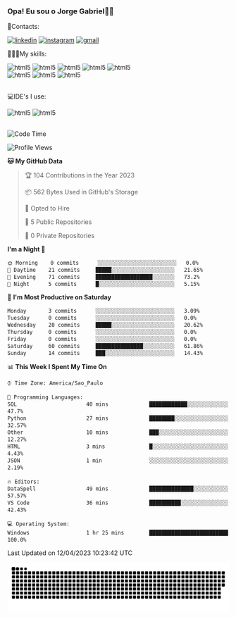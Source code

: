 
### Opa! Eu sou o Jorge Gabriel🤚🏾
📱Contacts: 

[![linkedin](https://img.shields.io/badge/LinkedIn-0077B5?style=for-the-badge&logo=linkedin&logoColor=white)](https://www.linkedin.com/in/jorge-g-717603souzag)
[![instagram](https://img.shields.io/badge/Instagram-E4405F?style=for-the-badge&logo=instagram&logoColor=white)](https://www.instagram.com/jorge__gabriel_/)
[![gmail](https://img.shields.io/badge/Gmail-D14836?style=for-the-badge&logo=gmail&logoColor=white)](https://mail.google.com/mail/u/0/?fs=1&tf=cm&source=mailto&to=gabrielgomes2003@gmail.com)

🧑🏾‍💻My skills:
<div <style>
    <img aling="center" alt="html5" src="https://img.shields.io/badge/Python-3776AB?style=for-the-badge&logo=python&logoColor=white"/> 
    <img aling="center" alt="html5" src="https://img.shields.io/badge/MySQL-00000F?style=for-the-badge&logo=mysql&logoColor=white"/> 
    <img aling="center" alt="html5" src="https://img.shields.io/badge/Oracle-F80000?style=for-the-badge&logo=Oracle&logoColor=white"/> 
    <img aling="center" alt="html5" src="https://img.shields.io/badge/GIT-E44C30?style=for-the-badge&logo=git&logoColor=white"/>
    <img aling="center" alt="html5" src="https://img.shields.io/badge/Figma-F24E1E?style=for-the-badge&logo=figma&logoColor=white"/><br>
        <img aling="center" alt="html5" src="https://img.shields.io/badge/Microsoft_Office-D83B01?style=for-the-badge&logo=microsoft-office&logoColor=white"/> 
    <img aling="center" alt="html5" src="https://img.shields.io/badge/Adobe%20Illustrator-FF9A00?style=for-the-badge&logo=adobe%20illustrator&logoColor=white"/> 
    <img aling="center" alt="html5" src="https://img.shields.io/badge/Adobe%20Photoshop-31A8FF?style=for-the-badge&logo=Adobe%20Photoshop&logoColor=black"/> 
</div><br>

💻IDE's I use:
<div <style>
     <img aling="center" alt="html5" src="https://img.shields.io/badge/PyCharm-000000.svg?&style=for-the-badge&logo=PyCharm&logoColor=white"/>  
     <img aling="center" alt="html5" src="https://img.shields.io/badge/Visual_Studio_Code-0078D4?style=for-the-badge&logo=visual%20studio%20code&logoColor=white"/> 
</div><br>

<!--START_SECTION:waka-->
![Code Time](http://img.shields.io/badge/Code%20Time-21%20hrs%2020%20mins-blue)

![Profile Views](http://img.shields.io/badge/Profile%20Views-96-blue)

**🐱 My GitHub Data** 

> 🏆 104 Contributions in the Year 2023
 > 
> 📦 562 Bytes Used in GitHub's Storage 
 > 
> 💼 Opted to Hire
 > 
> 📜 5 Public Repositories 
 > 
> 🔑 0 Private Repositories  
 > 
**I'm a Night 🦉** 

```text
🌞 Morning    0 commits      ░░░░░░░░░░░░░░░░░░░░░░░░░   0.0% 
🌇 Daytime    21 commits     █████░░░░░░░░░░░░░░░░░░░░   21.65% 
🌃 Evening    71 commits     ██████████████████░░░░░░░   73.2% 
🌙 Night      5 commits      █░░░░░░░░░░░░░░░░░░░░░░░░   5.15%

```
📅 **I'm Most Productive on Saturday** 

```text
Monday       3 commits      ░░░░░░░░░░░░░░░░░░░░░░░░░   3.09% 
Tuesday      0 commits      ░░░░░░░░░░░░░░░░░░░░░░░░░   0.0% 
Wednesday    20 commits     █████░░░░░░░░░░░░░░░░░░░░   20.62% 
Thursday     0 commits      ░░░░░░░░░░░░░░░░░░░░░░░░░   0.0% 
Friday       0 commits      ░░░░░░░░░░░░░░░░░░░░░░░░░   0.0% 
Saturday     60 commits     ███████████████░░░░░░░░░░   61.86% 
Sunday       14 commits     ███░░░░░░░░░░░░░░░░░░░░░░   14.43%

```


📊 **This Week I Spent My Time On** 

```text
⌚︎ Time Zone: America/Sao_Paulo

💬 Programming Languages: 
SQL                      40 mins             ████████████░░░░░░░░░░░░░   47.7% 
Python                   27 mins             ████████░░░░░░░░░░░░░░░░░   32.57% 
Other                    10 mins             ███░░░░░░░░░░░░░░░░░░░░░░   12.27% 
HTML                     3 mins              █░░░░░░░░░░░░░░░░░░░░░░░░   4.43% 
JSON                     1 min               ░░░░░░░░░░░░░░░░░░░░░░░░░   2.19%

🔥 Editors: 
DataSpell                49 mins             ██████████████░░░░░░░░░░░   57.57% 
VS Code                  36 mins             ██████████░░░░░░░░░░░░░░░   42.43%

💻 Operating System: 
Windows                  1 hr 25 mins        █████████████████████████   100.0%

```


 Last Updated on 12/04/2023 10:23:42 UTC
<!--END_SECTION:waka-->





<img alt="github-snake" src="https://github.com/J0rgeGabriel/J0rgeGabriel/blob/output/github-contribution-grid-snake-dark.svg" />
